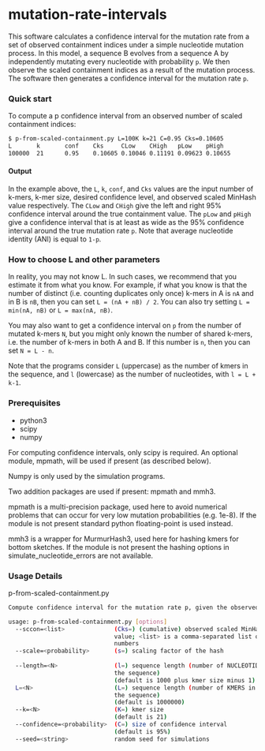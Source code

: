 # mutation-rate-intervals

This software calculates a confidence interval for the mutation rate from
a set of observed containment indices under a simple nucleotide mutation process.
In this model, a sequence B evolves from a sequence A by independently mutating 
every nucleotide with probability `p`. We then observe the scaled containment indices
as a result of the mutation process. The software then generates a confidence interval
for the mutation rate `p`.

### Quick start

To compute a p confidence interval from an observed number of scaled containment indices:
```bash 
$ p-from-scaled-containment.py L=100K k=21 C=0.95 Cks=0.10605
L       k       conf    Cks     CLow    CHigh   pLow    pHigh
100000  21      0.95    0.10605 0.10046 0.11191 0.09623 0.10655
```

#### Output
In the example above, the `L`, `k`, `conf`, and `Cks` values are the input number of k-mers, k-mer size, 
desired confidence level, and observed scaled MinHash value respectively. The `CLow`
and `CHigh` give the left and right 95% confidence interval around the true containment
value. The `pLow` and `pHigh` give a confidence interval that is at least as wide as the
95% confidence interval around the true mutation rate `p`. Note that average nucleotide
identity (ANI) is equal to `1-p`.

### How to choose L and other parameters
In reality, you may not know L. In such cases, we recommend that you estimate
it from what you know. For example, if what you know is that the number of
distinct (i.e. counting duplicates only once) k-mers in A is `nA` and in B is `nB`,
then you can set `L = (nA + nB) / 2`. You can also try setting `L = min(nA, nB)` or
`L = max(nA, nB)`.   

You may also want to get a confidence interval on `p` from the number
of mutated k-mers `N`, but you might only known the number of shared k-mers, i.e.
the number of k-mers in both A and B. If this number is `n`, then you can set
`N = L - n`.

Note that the programs consider `L` (uppercase) as the number of kmers in the
sequence, and `l` (lowercase) as the number of nucleotides, with `l = L + k-1`.

### Prerequisites

* python3
* scipy
* numpy

For computing confidence intervals, only scipy is required. An optional
module, mpmath, will be used if present (as described below).

Numpy is only used by the simulation programs.

Two addition packages are used if present: mpmath and mmh3.

mpmath is a multi-precision package, used here to avoid numerical problems that
can occur for very low mutation probabilities (e.g. 1e-8). If the module is not
present standard python floating-point is used instead.

mmh3 is a wrapper for MurmurHash3, used here for hashing kmers for bottom
sketches. If the module is not present the hashing options in
simulate_nucleotide_errors are not available.

### Usage Details

p-from-scaled-containment.py

```bash  
Compute confidence interval for the mutation rate p, given the observed scaled MinHash value.

usage: p-from-scaled-containment.py [options]
  --sccon=<list>              (Cks=) (cumulative) observed scaled MinHash
                              value; <list> is a comma-separated list of
                              numbers
  --scale=<probability>       (s=) scaling factor of the hash
  
  --length=<N>                (l=) sequence length (number of NUCLEOTIDES in
                              the sequence)
                              (default is 1000 plus kmer size minus 1)
  L=<N>                       (L=) sequence length (number of KMERS in
                              the sequence)
                              (default is 1000000)
  --k=<N>                     (K=) kmer size
                              (default is 21)
  --confidence=<probability>  (C=) size of confidence interval
                              (default is 95%)
  --seed=<string>             random seed for simulations
```
